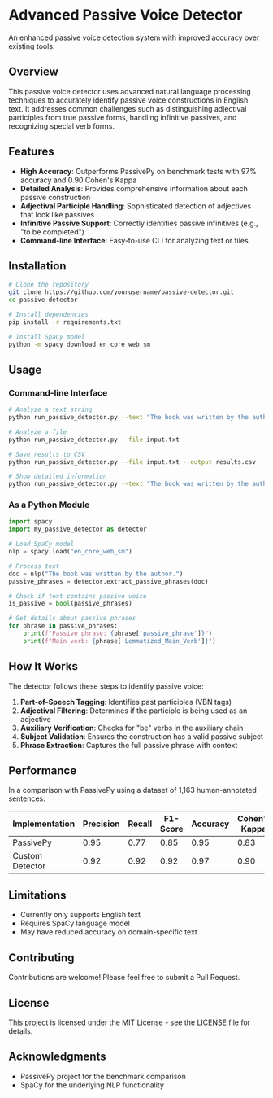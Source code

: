 # Advanced Passive Voice Detector

An enhanced passive voice detection system with improved accuracy over existing tools.

## Overview

This passive voice detector uses advanced natural language processing techniques to accurately identify passive voice constructions in English text. It addresses common challenges such as distinguishing adjectival participles from true passive forms, handling infinitive passives, and recognizing special verb forms.

## Features

- **High Accuracy**: Outperforms PassivePy on benchmark tests with 97% accuracy and 0.90 Cohen's Kappa
- **Detailed Analysis**: Provides comprehensive information about each passive construction
- **Adjectival Participle Handling**: Sophisticated detection of adjectives that look like passives
- **Infinitive Passive Support**: Correctly identifies passive infinitives (e.g., "to be completed")
- **Command-line Interface**: Easy-to-use CLI for analyzing text or files

## Installation

```bash
# Clone the repository
git clone https://github.com/yourusername/passive-detector.git
cd passive-detector

# Install dependencies
pip install -r requirements.txt

# Install SpaCy model
python -m spacy download en_core_web_sm
```

## Usage

### Command-line Interface

```bash
# Analyze a text string
python run_passive_detector.py --text "The book was written by the author."

# Analyze a file
python run_passive_detector.py --file input.txt

# Save results to CSV
python run_passive_detector.py --file input.txt --output results.csv

# Show detailed information
python run_passive_detector.py --text "The book was written by the author." --detailed
```

### As a Python Module

```python
import spacy
import my_passive_detector as detector

# Load SpaCy model
nlp = spacy.load("en_core_web_sm")

# Process text
doc = nlp("The book was written by the author.")
passive_phrases = detector.extract_passive_phrases(doc)

# Check if text contains passive voice
is_passive = bool(passive_phrases)

# Get details about passive phrases
for phrase in passive_phrases:
    print(f"Passive phrase: {phrase['passive_phrase']}")
    print(f"Main verb: {phrase['Lemmatized_Main_Verb']}")
```

## How It Works

The detector follows these steps to identify passive voice:

1. **Part-of-Speech Tagging**: Identifies past participles (VBN tags)
2. **Adjectival Filtering**: Determines if the participle is being used as an adjective
3. **Auxiliary Verification**: Checks for "be" verbs in the auxiliary chain
4. **Subject Validation**: Ensures the construction has a valid passive subject
5. **Phrase Extraction**: Captures the full passive phrase with context

## Performance

In a comparison with PassivePy using a dataset of 1,163 human-annotated sentences:

| Implementation | Precision | Recall | F1-Score | Accuracy | Cohen's Kappa |
|----------------|-----------|--------|----------|----------|---------------|
| PassivePy      | 0.95      | 0.77   | 0.85     | 0.95     | 0.83          |
| Custom Detector| 0.92      | 0.92   | 0.92     | 0.97     | 0.90          |

## Limitations

- Currently only supports English text
- Requires SpaCy language model
- May have reduced accuracy on domain-specific text

## Contributing

Contributions are welcome! Please feel free to submit a Pull Request.

## License

This project is licensed under the MIT License - see the LICENSE file for details.

## Acknowledgments

- PassivePy project for the benchmark comparison
- SpaCy for the underlying NLP functionality 